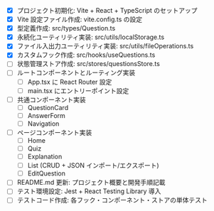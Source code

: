 - [x] プロジェクト初期化: Vite + React + TypeScript のセットアップ
- [x] Vite 設定ファイル作成: vite.config.ts の設定
- [x] 型定義作成: src/types/Question.ts
- [x] 永続化ユーティリティ実装: src/utils/localStorage.ts
- [x] ファイル入出力ユーティリティ実装: src/utils/fileOperations.ts
- [x] カスタムフック作成: src/hooks/useQuestions.ts
- [ ] 状態管理ストア作成: src/stores/questionsStore.ts
- [ ] ルートコンポーネントとルーティング実装
  - [ ] App.tsx に React Router 設定
  - [ ] main.tsx にエントリーポイント設定
- [ ] 共通コンポーネント実装
  - [ ] QuestionCard
  - [ ] AnswerForm
  - [ ] Navigation
- [ ] ページコンポーネント実装
  - [ ] Home
  - [ ] Quiz
  - [ ] Explanation
  - [ ] List (CRUD + JSON インポート/エクスポート)
  - [ ] EditQuestion
- [ ] README.md 更新: プロジェクト概要と開発手順記載
- [ ] テスト環境設定: Jest + React Testing Library 導入
- [ ] テストコード作成: 各フック・コンポーネント・ストアの単体テスト
